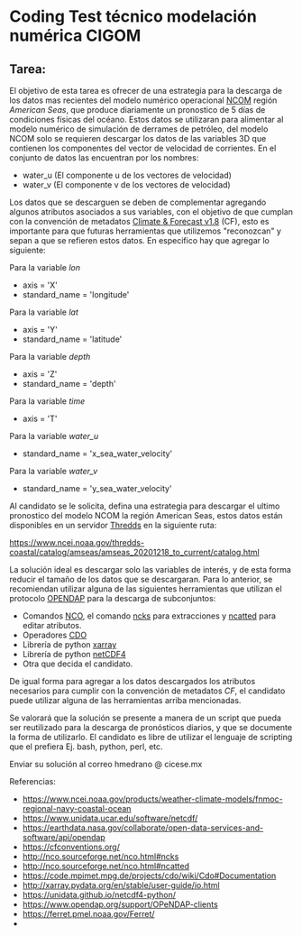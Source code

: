 # Coding Test técnico modelación numérica CIGOM

## Tarea: 

El objetivo de esta tarea es ofrecer de una estrategia para la descarga de los datos mas recientes
del modelo numérico operacional [NCOM](https://www.ncei.noaa.gov/products/weather-climate-models/fnmoc-regional-navy-coastal-ocean) región *American Seas*, que produce diariamente un pronostico de 5 días de 
condiciones físicas del océano.
Estos datos se utilizaran para alimentar al modelo numérico de simulación de derrames de petróleo,
del modelo NCOM solo se requieren descargar los datos de las variables 3D que contienen los componentes del 
vector de velocidad de corrientes. En el conjunto de datos las encuentran por los nombres:

- water_u  (El componente u de los vectores de velocidad)
- water_v  (El componente v de los vectores de velocidad)

Los datos que se descarguen se deben de complementar agregando algunos atributos asociados a sus variables, con el 
objetivo de que cumplan con la convención de metadatos [Climate & Forecast v1.8](https://cfconventions.org/Data/cf-conventions/cf-conventions-1.8/cf-conventions.html) (CF), esto es importante para que futuras herramientas
que utilizemos "reconozcan" y sepan a que se refieren estos datos.
En especifico hay que agregar lo siguiente:

Para la variable *lon*
 - axis = 'X'
 - standard_name = 'longitude'

Para la variable *lat*
 - axis = 'Y'
 - standard_name = 'latitude' 

Para la variable *depth*
 - axis = 'Z'
 - standard_name = 'depth' 

Para la variable *time*
 - axis = 'T'

Para la variable *water_u*
 - standard_name = 'x_sea_water_velocity'

Para la variable *water_v*
 - standard_name = 'y_sea_water_velocity'


Al candidato se le solicita, defina una estrategia para descargar el ultimo pronostico del modelo NCOM 
la región American Seas, estos datos están disponibles en un servidor [Thredds](https://www.unidata.ucar.edu/software/tds/current/) en la siguiente ruta:

https://www.ncei.noaa.gov/thredds-coastal/catalog/amseas/amseas_20201218_to_current/catalog.html

La solución ideal es descargar solo las variables de interés, y de esta forma reducir el tamaño de los
datos que se descargaran. Para lo anterior, se recomiendan utilizar alguna de las siguientes
herramientas que utilizan el protocolo [OPENDAP](https://earthdata.nasa.gov/collaborate/open-data-services-and-software/api/opendap) para la descarga de subconjuntos:

- Comandos [NCO](http://nco.sourceforge.net/), el comando [ncks](http://nco.sourceforge.net/nco.html#ncks) para extracciones y [ncatted](http://nco.sourceforge.net/nco.html#ncatted) para editar atributos.
- Operadores [CDO](https://code.mpimet.mpg.de/projects/cdo/wiki/Cdo#Documentation)
- Librería de python [xarray](http://xarray.pydata.org/en/stable/)
- Librería de python [netCDF4](https://unidata.github.io/netcdf4-python/)
- Otra que decida el candidato.

De igual forma para agregar a los datos descargados los atributos necesarios para cumplir con la 
convención de metadatos *CF*, el candidato puede utilizar alguna de las herramientas arriba mencionadas.

Se valorará que la solución se presente a manera de un script que pueda ser reutilizado para la 
descarga de pronósticos diarios, y que se documente la forma de utilizarlo.  El candidato es libre de
utilizar el lenguaje de scripting que el prefiera Ej. bash, python, perl, etc. 

Enviar su solución al correo hmedrano @ cicese.mx


Referencias:


- https://www.ncei.noaa.gov/products/weather-climate-models/fnmoc-regional-navy-coastal-ocean
- https://www.unidata.ucar.edu/software/netcdf/
- https://earthdata.nasa.gov/collaborate/open-data-services-and-software/api/opendap
- https://cfconventions.org/
- http://nco.sourceforge.net/nco.html#ncks
- http://nco.sourceforge.net/nco.html#ncatted
- https://code.mpimet.mpg.de/projects/cdo/wiki/Cdo#Documentation
- http://xarray.pydata.org/en/stable/user-guide/io.html
- https://unidata.github.io/netcdf4-python/
- https://www.opendap.org/support/OPeNDAP-clients
- https://ferret.pmel.noaa.gov/Ferret/
- 


